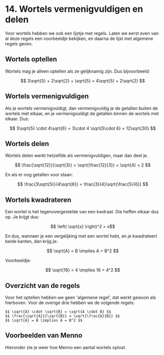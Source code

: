 # 14. Wortels vermenigvuldigen en delen

Voor wortels hebben we ook een lijstje met regels. Laten we eerst even van al deze regels een voorbeeldje bekijken, en daarna de lijst met algemene regels geven.

## Wortels optellen
Wortels mag je alleen optellen als ze gelijknamig zijn. Dus bijvoorbeeld:

$$ 3\sqrt{5} + 2\sqrt{2} + \sqrt{5} = 4\sqrt{5} + 2\sqrt{2} $$

## Wortels vermenigvuldigen
Als je wortels vermenigvuldigt, dan vermenigvuldig je de getallen buiten de wortels met elkaar, en je vermenigvuldigt de getallen binnen de wortels met elkaar. Dus:

$$ 3\sqrt{5} \cdot 4\sqrt{6} = 3\cdot 4 \sqrt{5\cdot 6} = 12\sqrt{30} $$

## Wortels delen
Wortels delen werkt hetzelfde als vermenigvuldigen, maar dan deel je.

$$ \frac{\sqrt{12}}{\sqrt{3}} = \sqrt{\frac{12}{3}} = \sqrt{4} = 2 $$

En als er nog getallen voor staan:

$$ \frac{3\sqrt{5}}{4\sqrt{6}} = \frac{3}{4}\sqrt{\frac{5}{6}} $$

## Wortels kwadrateren
Een wortel is het tegenovergestelde van een kwdraat. Die heffen elkaar dus op. Je krijgt dus:

$$ \left( \sqrt{x} \right)^2 = x$$

En dus, wanneer je een vergelijking met een wortel hebt, en je kwadrateert beide kanten, dan krijg je:

$$ \sqrt{A} = B \implies A = B^2 $$

Voorbeeldje:

$$ \sqrt{16} = 4 \implies 16 = 4^2 $$

## Overzicht van de regels
Voor het optellen hebben we geen 'algemene regel', dat werkt gewoon als hierboven. Voor de overige drie hebben we de volgende regels:

```{note} Drie regels voor wortels
$$ \sqrt{A} \cdot \sqrt{B} = \sqrt{A \cdot B} $$
$$ \frac{\sqrt{A}}{\sqrt{B}} = \sqrt{\frac{A}{B}} $$
$$ \sqrt{A} = B \implies A = B^2 $$
```

## Voorbeelden van Menno
Hieronder zie je weer hoe Menno een aantal wortels oplost.

```{iframe} https://www.youtube.com/embed/HP--b8vAaAc?si=PJKWEpRsRzURMo5n
``` 


